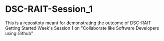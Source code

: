 # DSC-RAIT-Session_1
This is a repositoty meant for demonstrating the outcome of DSC-RAIT Getting Started Week's Session 1 on "Collaborate like Software Developers using Github"
